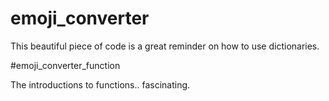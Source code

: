 # emoji_converter

This beautiful piece of code is a great reminder on how to use dictionaries.

#emoji_converter_function

The introductions to functions.. fascinating.
